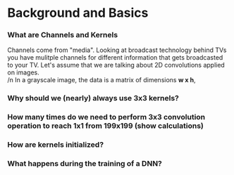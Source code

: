 # Background and Basics</br>

### What are Channels and Kernels</br>
Channels come from "media". Looking at broadcast technology behind TVs you have mulitple channels for different information that gets broadcasted to your TV. Let's assume that we are talking about 2D convolutions applied on images.</br>/n
	In a grayscale image, the data is a matrix of dimensions __w x h__, 
	

### Why should we (nearly) always use 3x3 kernels?</br>

### How many times do we need to perform 3x3 convolution operation to reach 1x1 from 199x199 (show calculations)</br>

### How are kernels initialized?</br>

### What happens during the training of a DNN?</br>


















